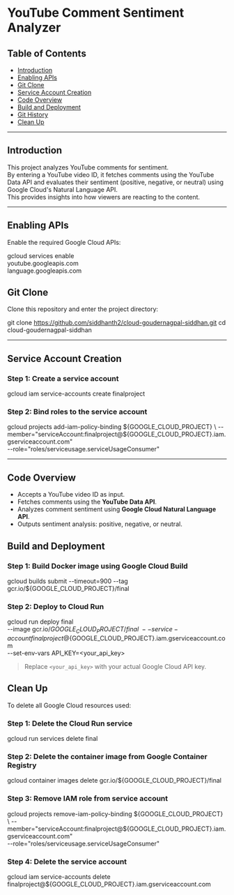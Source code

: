 # YouTube Comment Sentiment Analyzer

## Table of Contents

- [Introduction](#introduction)  
- [Enabling APIs](#enabling-apis)  
- [Git Clone](#git-clone)  
- [Service Account Creation](#service-account-creation)  
- [Code Overview](#code-overview)  
- [Build and Deployment](#build-and-deployment)  
- [Git History](#git-history)  
- [Clean Up](#clean-up)  

---

## Introduction

This project analyzes YouTube comments for sentiment.  
By entering a YouTube video ID, it fetches comments using the YouTube Data API and evaluates their sentiment (positive, negative, or neutral) using Google Cloud's Natural Language API.  
This provides insights into how viewers are reacting to the content.

---

## Enabling APIs

Enable the required Google Cloud APIs:

gcloud services enable \
    youtube.googleapis.com \
    language.googleapis.com

## Git Clone

Clone this repository and enter the project directory:

git clone https://github.com/siddhanth2/cloud-goudernagpal-siddhan.git
cd cloud-goudernagpal-siddhan

---

## Service Account Creation

### Step 1: Create a service account

gcloud iam service-accounts create finalproject

### Step 2: Bind roles to the service account

gcloud projects add-iam-policy-binding ${GOOGLE_CLOUD_PROJECT} \
  --member="serviceAccount:finalproject@${GOOGLE_CLOUD_PROJECT}.iam.gserviceaccount.com" \
  --role="roles/serviceusage.serviceUsageConsumer"

---

## Code Overview

- Accepts a YouTube video ID as input.
- Fetches comments using the **YouTube Data API**.
- Analyzes comment sentiment using **Google Cloud Natural Language API**.
- Outputs sentiment analysis: positive, negative, or neutral.


## Build and Deployment

### Step 1: Build Docker image using Google Cloud Build

gcloud builds submit --timeout=900 --tag gcr.io/${GOOGLE_CLOUD_PROJECT}/final

### Step 2: Deploy to Cloud Run

gcloud run deploy final \
  --image gcr.io/${GOOGLE_CLOUD_PROJECT}/final \
  --service-account finalproject@${GOOGLE_CLOUD_PROJECT}.iam.gserviceaccount.com \
  --set-env-vars API_KEY=<your_api_key>

> Replace `<your_api_key>` with your actual Google Cloud API key.

## Clean Up

To delete all Google Cloud resources used:

### Step 1: Delete the Cloud Run service

gcloud run services delete final

### Step 2: Delete the container image from Google Container Registry

gcloud container images delete gcr.io/${GOOGLE_CLOUD_PROJECT}/final

### Step 3: Remove IAM role from service account

gcloud projects remove-iam-policy-binding ${GOOGLE_CLOUD_PROJECT} \
  --member="serviceAccount:finalproject@${GOOGLE_CLOUD_PROJECT}.iam.gserviceaccount.com" \
  --role="roles/serviceusage.serviceUsageConsumer"

### Step 4: Delete the service account

gcloud iam service-accounts delete finalproject@${GOOGLE_CLOUD_PROJECT}.iam.gserviceaccount.com
